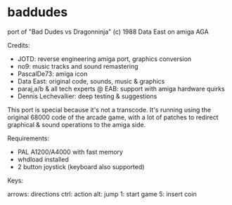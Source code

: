 # baddudes
port of "Bad Dudes vs Dragonninja" (c) 1988 Data East on amiga AGA

Credits:

- JOTD: reverse engineering amiga port, graphics conversion
- no9: music tracks and sound remastering
- PascalDe73: amiga icon
- Data East: original code, sounds, music & graphics
- paraj,a/b & all tech experts @ EAB: support with amiga hardware quirks
- Dennis Lechevallier: deep testing & suggestions

This port is special because it's not a transcode. It's running using the original 68000
code of the arcade game, with a lot of patches to redirect graphical & sound operations to
the amiga side.

Requirements:

- PAL A1200/A4000 with fast memory
- whdload installed
- 2 button joystick (keyboard also supported)

Keys:

arrows: directions
ctrl: action
alt: jump
1: start game
5: insert coin




